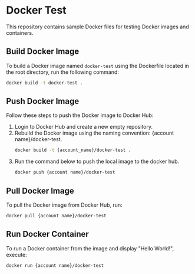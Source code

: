 # Docker Test

This repository contains sample Docker files for testing Docker images and containers.

## Build Docker Image

To build a Docker image named `docker-test` using the Dockerfile located in the root directory, run the following command:

```bash
docker build -t docker-test .
```

## Push Docker Image

Follow these steps to push the Docker image to Docker Hub:

1. Login to Docker Hub and create a new empty repository.
2. Rebuild the Docker image using the naming convention: {account name}/docker-test.
   ```bash
   docker build -t {account_name}/docker-test .
   ```
3. Run the command below to push the local image to the docker hub.
   ```bash
   docker push {account name}/docker-test
   ```

## Pull Docker Image

To pull the Docker image from Docker Hub, run:

```bash
docker pull {account name}/docker-test
```

## Run Docker Container

To run a Docker container from the image and display "Hello World!", execute:

```bash
docker run {account name}/docker-test
```
